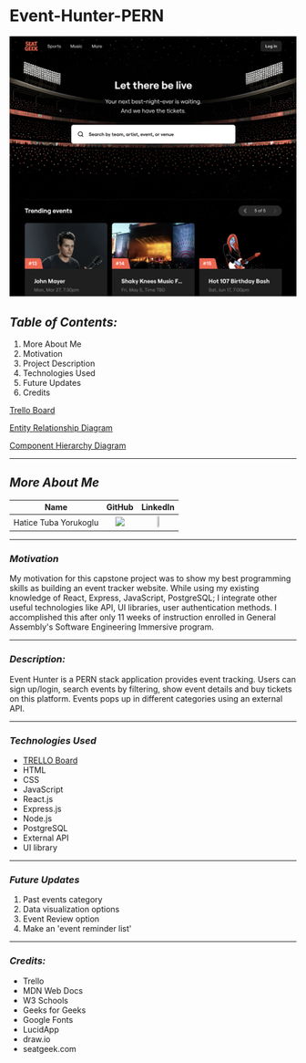 # Event-Hunter-PERN

![Image](event.png)

## **_Table of Contents:_**

1. More About Me
2. Motivation
3. Project Description
4. Technologies Used
5. Future Updates
6. Credits

[Trello Board](https://trello.com/b/4TDr5Px9/event-hunter)

[Entity Relationship Diagram](https://drive.google.com/drive/u/0/my-drive)

[Component Hierarchy Diagram](https://lucid.app/lucidchart/3b28251c-faba-4220-a3e0-612451f15d9b/edit?beaconFlowId=770542B939E5BEE3&invitationId=inv_97f7800a-062a-4e0a-b619-2eb0b64ee92d&page=0_0#)

---

## **_More About Me_**

|         Name          |                                                             GitHub                                                              |                                                                        LinkedIn                                                                         |
| :-------------------: | :-----------------------------------------------------------------------------------------------------------------------------: | :-----------------------------------------------------------------------------------------------------------------------------------------------------: |
| Hatice Tuba Yorukoglu | [<img src="https://cdn.iconscout.com/icon/free/png-256/github-3089487-2567439.png" width="20%" />](https://github.com/hatuceka) | [<img src="https://cdn-icons-png.flaticon.com/512/179/179330.png" width="10%" height="10%" />](https://www.linkedin.com/in/hatice-yorukoglu-558605260/) |

---

### **_Motivation_**

My motivation for this capstone project was to show my best programming skills as building an event tracker website. While using my existing knowledge of React, Express, JavaScript, PostgreSQL; I integrate other useful technologies like API, UI libraries, user authentication methods.
I accomplished this after only 11 weeks of instruction enrolled in General Assembly's Software Engineering Immersive program.

---

### **_Description:_**

Event Hunter is a PERN stack application provides event tracking. Users can sign up/login, search events by filtering, show event details and buy tickets on this platform. Events pops up in different categories using an external API.

---

### **_Technologies Used_**

- [TRELLO Board](https://trello.com/b/DQ0A8xV5/patientpathway)
- HTML
- CSS
- JavaScript
- React.js
- Express.js
- Node.js
- PostgreSQL
- External API
- UI library

---

### **_Future Updates_**

1. Past events category
2. Data visualization options
3. Event Review option
4. Make an 'event reminder list'

---

### **_Credits:_**

- Trello
- MDN Web Docs
- W3 Schools
- Geeks for Geeks
- Google Fonts
- LucidApp
- draw.io
- seatgeek.com
